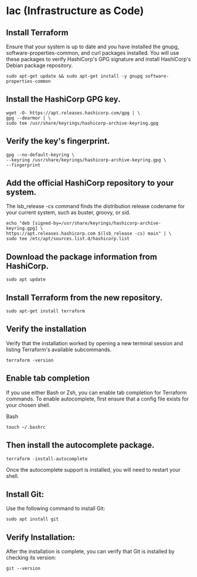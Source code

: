 # Iac (Infrastructure as Code)

## Install Terraform 
Ensure that your system is up to date and you have installed the gnupg, software-properties-common, and curl packages installed. You will use these packages to verify HashiCorp's GPG signature and install HashiCorp's Debian package repository.

    sudo apt-get update && sudo apt-get install -y gnupg software-properties-common

## Install the HashiCorp GPG key.

    wget -O- https://apt.releases.hashicorp.com/gpg | \
    gpg --dearmor | \
    sudo tee /usr/share/keyrings/hashicorp-archive-keyring.gpg

## Verify the key's fingerprint.

    gpg --no-default-keyring \
    --keyring /usr/share/keyrings/hashicorp-archive-keyring.gpg \
    --fingerprint

## Add the official HashiCorp repository to your system.
The lsb_release -cs command finds the distribution release codename for your current system, such as buster, groovy, or sid.

    echo "deb [signed-by=/usr/share/keyrings/hashicorp-archive-keyring.gpg] \
    https://apt.releases.hashicorp.com $(lsb_release -cs) main" | \
    sudo tee /etc/apt/sources.list.d/hashicorp.list

## Download the package information from HashiCorp.

    sudo apt update

## Install Terraform from the new repository.

    sudo apt-get install terraform

## Verify the installation
Verify that the installation worked by opening a new terminal session and listing Terraform's available subcommands.

    terraform -version

## Enable tab completion
If you use either Bash or Zsh, you can enable tab completion for Terraform commands. To enable autocomplete, first ensure that a config file exists for your chosen shell.

Bash
    
    touch ~/.bashrc

## Then install the autocomplete package.

    terraform -install-autocomplete

Once the autocomplete support is installed, you will need to restart your shell.



## Install Git:
Use the following command to install Git:

    sudo apt install git

## Verify Installation:
After the installation is complete, you can verify that Git is installed by checking its version:

    git --version












